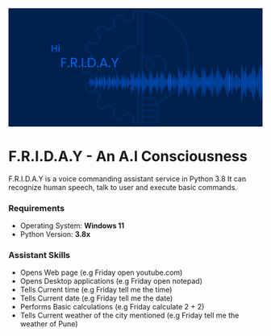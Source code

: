 <div align="center">
  <img src="https://github.com/RiyaTorgal/F.R.I.D.A.Y/blob/main/img/FRIDAY.png" />
</div>
<h1>F.R.I.D.A.Y - An A.I Consciousness</h1>
<p>F.R.I.D.A.Y is a voice commanding assistant service in Python 3.8 It can recognize human speech, talk to user and execute basic commands.</p>
<h3>Requirements</h3>
<ul>
  <li>Operating System: <b>Windows 11</b></li>
  <li>Python Version: <b>3.8x</b></li>
</ul>
<h3>Assistant Skills</h3>
<ul>
  <li>Opens Web page (e.g Friday open youtube.com)</li>
  <li>Opens Desktop applications (e.g Friday open notepad)</li>
  <li>Tells Current time (e.g Friday tell me the time)</li>
  <li>Tells Current date (e.g Friday tell me the date)</li>
  <li>Performs Basic calculations (e.g Friday calculate 2 + 2)</li>
  <li>Tells Current weather of the city mentioned (e.g Friday tell me the weather of Pune)</li>
</ul>
<!-- <h3>Assistant Features</h3>
<ul>
  <li>Supports two different user input modes (text or speech), user can write or speek in the mic.</li>
  <li>Vocal or/and text response</li>
  <li></li>
  <li></li>
  <li></li>
  <li></li>
</ul> -->